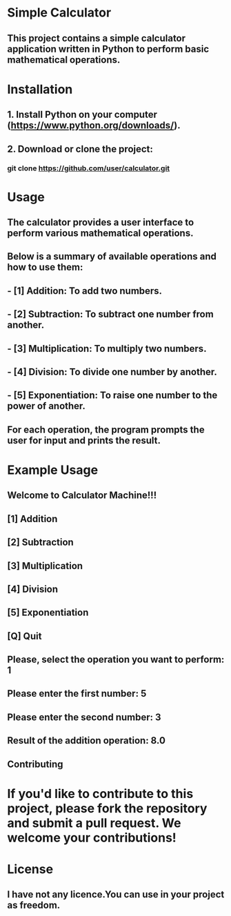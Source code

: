 # Simple Calculator

## This project contains a simple calculator application written in Python to perform basic mathematical operations.

# Installation

## 1. Install Python on your computer (https://www.python.org/downloads/).

## 2. Download or clone the project:

### git clone https://github.com/user/calculator.git


# Usage

## The calculator provides a user interface to perform various mathematical operations. 
## Below is a summary of available operations and how to use them:

## - [1] Addition: To add two numbers.
## - [2] Subtraction: To subtract one number from another.
## - [3] Multiplication: To multiply two numbers.
## - [4] Division: To divide one number by another.
## - [5] Exponentiation: To raise one number to the power of another.

## For each operation, the program prompts the user for input and prints the result.

# Example Usage

## Welcome to Calculator Machine!!!

## [1] Addition
## [2] Subtraction
## [3] Multiplication
## [4] Division
## [5] Exponentiation
## [Q] Quit
## 
## Please, select the operation you want to perform: 1
## Please enter the first number: 5
## Please enter the second number: 3
## Result of the addition operation: 8.0 


## Contributing

# If you'd like to contribute to this project, please fork the repository and submit a pull request. We welcome your contributions!

# License

## I have not any licence.You can use in your project as freedom.

